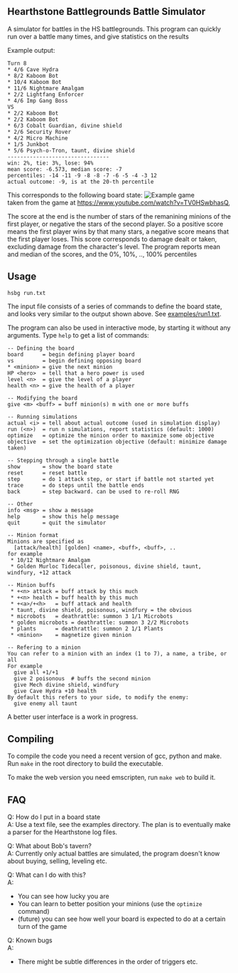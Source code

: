 Hearthstone Battlegrounds Battle Simulator
-----------------------------------------

A simulator for battles in the HS battlegrounds.
This program can quickly run over a battle many times, and give statistics on the results

Example output:

    Turn 8
    * 4/6 Cave Hydra
    * 8/2 Kaboom Bot
    * 10/4 Kaboom Bot
    * 11/6 Nightmare Amalgam
    * 2/2 Lightfang Enforcer
    * 4/6 Imp Gang Boss
    VS
    * 2/2 Kaboom Bot
    * 2/2 Kaboom Bot
    * 6/3 Cobalt Guardian, divine shield
    * 2/6 Security Rover
    * 4/2 Micro Machine
    * 1/5 Junkbot
    * 5/6 Psych-o-Tron, taunt, divine shield
    --------------------------------
    win: 2%, tie: 3%, lose: 94%
    mean score: -6.573, median score: -7
    percentiles: -14 -11 -9 -8 -8 -7 -6 -5 -4 -3 12
    actual outcome: -9, is at the 20-th percentile

This corresponds to the following board state:
![Example game](github_resources/run1-turn8.png)  
taken from the game at https://www.youtube.com/watch?v=TV0HSwbhasQ,

The score at the end is the number of stars of the remanining minions of the first player, or negative the stars of the second player.
So a positive score means the first player wins by that many stars, a negative score means that the first player loses.
This score corresponds to damage dealt or taken, excluding damage from the character's level.
The program reports mean and median of the scores, and the 0%, 10%, .., 100% percentiles

Usage
----

    hsbg run.txt

The input file consists of a series of commands to define the board state, and looks very similar to the output shown above.
See [examples/run1.txt](examples/run1.txt).

The program can also be used in interactive mode, by starting it without any arguments. Type `help` to get a list of commands:

    -- Defining the board
    board      = begin defining player board
    vs         = begin defining opposing board
    * <minion> = give the next minion
    HP <hero>  = tell that a hero power is used
    level <n>  = give the level of a player
    health <n> = give the health of a player
    
    -- Modifying the board
    give <m> <buff> = buff minion(s) m with one or more buffs
    
    -- Running simulations
    actual <i> = tell about actual outcome (used in simulation display)
    run (<n>)  = run n simulations, report statistics (default: 1000)
    optimize   = optimize the minion order to maximize some objective
    objective  = set the optimization objective (default: minimize damage taken)
    
    -- Stepping through a single battle
    show       = show the board state
    reset      = reset battle
    step       = do 1 attack step, or start if battle not started yet
    trace      = do steps until the battle ends
    back       = step backward. can be used to re-roll RNG
    
    -- Other
    info <msg> = show a message
    help       = show this help message
    quit       = quit the simulator
    
    -- Minion format
    Minions are specified as
      [attack/health] [golden] <name>, <buff>, <buff>, ..
    for example
     * 10/12 Nightmare Amalgam
     * Golden Murloc Tidecaller, poisonous, divine shield, taunt, windfury, +12 attack
    
    -- Minion buffs
     * +<n> attack = buff attack by this much
     * +<n> health = buff health by this much
     * +<a>/+<h>   = buff attack and health
     * taunt, divine shield, poisonous, windfury = the obvious
     * microbots   = deathrattle: summon 3 1/1 Microbots
     * golden microbots = deathrattle: summon 3 2/2 Microbots
     * plants      = deathrattle: summon 2 1/1 Plants
     * <minion>    = magnetize given minion
    
    -- Refering to a minion
    You can refer to a minion with an index (1 to 7), a name, a tribe, or all
    For example
      give all +1/+1
      give 2 poisonous  # buffs the second minion
      give Mech divine shield, windfury
      give Cave Hydra +10 health
    By default this refers to your side, to modify the enemy:
      give enemy all taunt

A better user interface is a work in progress.

Compiling
----

To compile the code you need a recent version of gcc, python and make.
Run `make` in the root directory to build the executable.

To make the web version you need emscripten, run `make web` to build it.

FAQ
----

Q: How do I put in a board state  
A: Use a text file, see the examples directory.
The plan is to eventually make a parser for the Hearthstone log files.

Q: What about Bob's tavern?  
A: Currently only actual battles are simulated, the program doesn't know about buying, selling, leveling etc.

Q: What can I do with this?  
A: 
* You can see how lucky you are
* You can learn to better position your minions (use the `optimize` command)
* (future) you can see how well your board is expected to do at a certain turn of the game

Q: Known bugs  
A:
* There might be subtle differences in the order of triggers etc.

